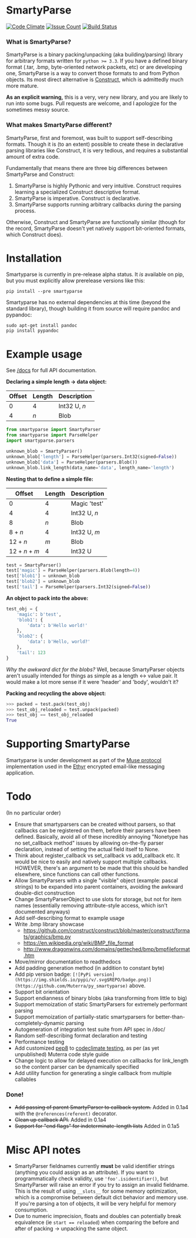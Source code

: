 # SmartyParse

[![Code Climate](https://codeclimate.com/github/Muterra/py_smartyparse/badges/gpa.svg)](https://codeclimate.com/github/Muterra/py_smartyparse)
[![Issue Count](https://codeclimate.com/github/Muterra/py_smartyparse/badges/issue_count.svg)](https://codeclimate.com/github/Muterra/py_smartyparse)
[![Build Status](https://travis-ci.org/Muterra/py_smartyparse.svg?branch=master)](https://travis-ci.org/Muterra/py_smartyparse)

### What is SmartyParse?

SmartyParse is a binary packing/unpacking (aka building/parsing) library for arbitrary formats written for ```python >= 3.3```. If you have a defined binary format (.tar, .bmp, byte-oriented network packets, etc) or are developing one, SmartyParse is a way to convert those formats to and from Python objects. Its most direct alternative is [Construct](https://construct.readthedocs.org/en/latest/intro.html), which is admittedly much more mature.

**As an explicit warning,** this is a very, very new library, and you are likely to run into some bugs. Pull requests are welcome, and I apologize for the sometimes messy source.

### What makes SmartyParse different?

SmartyParse, first and foremost, was built to support self-describing formats. Though it is (to an extent) possible to create these in declarative parsing libraries like Construct, it is very tedious, and requires a substantial amount of extra code.

Fundamentally that means there are three big differences between SmartyParse and Construct:

1. SmartyParse is highly Pythonic and very intuitive. Construct requires learning a specialized Construct descriptive format.
2. SmartyParse is imperative. Construct is declarative.
3. SmartyParse supports running arbitrary callbacks *during* the parsing process.

Otherwise, Construct and SmartyParse are functionally similar (though for the record, SmartyParse doesn't yet natively support bit-oriented formats, which Construct does).

# Installation

Smartyparse is currently in pre-release alpha status. It *is* available on pip, but you must explicitly allow prerelease versions like this:

    pip install --pre smartyparse
    
Smartyparse has no external dependencies at this time (beyond the standard library), though building it from source will require pandoc and pypandoc:

    sudo apt-get install pandoc
    pip install pypandoc
    
# Example usage

See [/docs](https://github.com/Muterra/py_smartyparse/tree/master/docs) for full API documentation.

**Declaring a simple length -> data object:**

| Offset | Length | Description  |
| ----   | ----   | ----         |
| 0      | 4      | Int32 U, *n* |
| 4      | *n*    | Blob         |

```python
from smartyparse import SmartyParser
from smartyparse import ParseHelper
import smartyparse.parsers

unknown_blob = SmartyParser()
unknown_blob['length'] = ParseHelper(parsers.Int32(signed=False))
unknown_blob['data'] = ParseHelper(parsers.Blob())
unknown_blob.link_length(data_name='data', length_name='length')
```

**Nesting that to define a simple file:**

| Offset         | Length | Description  |
| ----           | ----   | ----         |
| 0              | 4      | Magic 'test' |
| 4              | 4      | Int32 U, *n* |
| 8              | *n*    | Blob         |
| 8 + *n*        | 4      | Int32 U, *m* |
| 12 + *n*       | *m*    | Blob         |
| 12 + *n* + *m* | 4      | Int32 U      |

```python
test = SmartyParser()
test['magic'] = ParseHelper(parsers.Blob(length=4))
test['blob1'] = unknown_blob
test['blob2'] = unknown_blob
test['tail'] = ParseHelper(parsers.Int32(signed=False))
```

**An object to pack into the above:**

```python
test_obj = {
    'magic': b'test',
    'blob1': {
        'data': b'Hello world!'
    },
    'blob2': {
        'data': b'Hello, world?'
    },
    'tail': 123
}
```

*Why the awkward dict for the blobs?* Well, because SmartyParser objects aren't usually intended for things as simple as a length <-> value pair. It would make a lot more sense if it were 'header' and 'body', wouldn't it?

**Packing and recycling the above object:**

```python
>>> packed = test.pack(test_obj)
>>> test_obj_reloaded = test.unpack(packed)
>>> test_obj == test_obj_reloaded
True
```

# Supporting SmartyParse

Smartyparse is under development as part of the [Muse protocol](https://github.com/Muterra/doc-muse) implementation used in the [Ethyr](https://www.ethyr.net) encrypted email-like messaging application.

# Todo

(In no particular order)

+ Ensure that smartyparsers can be created without parsers, so that callbacks can be registered on them, before their parsers have been defined. Basically, avoid all of these incredibly annoying "Nonetype has no set_callback method" issues by allowing on-the-fly parser declaration, instead of setting the actual field itself to None.
+ Think about register_callback vs set_callback vs add_callback etc. It would be nice to easily and natively support multiple callbacks. HOWEVER, there's an argument to be made that this should be handled elsewhere, since functions can call other functions.
+ Allow SmartyParsers with a single "visible" object (example: pascal strings) to be expanded into parent containers, avoiding the awkward double-dict construction
+ Change SmartyParserObject to use slots for storage, but not for item names (essentially removing attribute-style access, which isn't documented anyways)
+ Add self-describing format to example usage
+ Write .bmp library showcase
    + https://github.com/construct/construct/blob/master/construct/formats/graphics/bmp.py
    + https://en.wikipedia.org/wiki/BMP_file_format
    + http://www.dragonwins.com/domains/getteched/bmp/bmpfileformat.htm
+ Move/mirror documentation to readthedocs
+ Add padding generation method (in addition to constant byte)
+ Add pip version badge: ```[![PyPi version](https://img.shields.io/pypi/v/.svg$REPO/badge.png)](https://github.com/Muterra/py_smartyparse)``` above.
+ Support bit orientation
+ Support endianness of binary blobs (aka transforming from little to big)
+ Support memoization of static SmartyParsers for extremely performant parsing
+ Support memoization of partially-static smartyparsers for better-than-completely-dynamic parsing
+ Autogeneration of integration test suite from API spec in /doc/
+ Random self-describing format declaration and testing
+ Performance testing
+ Add customized [pep8](http://pep8.readthedocs.org/en/latest/) to [codeclimate testing](https://docs.codeclimate.com/v1.0/docs/pep8), as per (as yet unpublished) Muterra code style guide
+ Change logic to allow for delayed execution on callbacks for link_length so the content parser can be dynamically specified
+ Add utility function for generating a single callback from multiple callables

### Done!

+ ~~Add passing of parent SmartyParser to callback system.~~ Added in 0.1a4 with the ```@references(referent)``` decorator.
+ ~~Clean up callback API.~~ Added in 0.1a4
+ ~~Support for "end flags" for indeterminate-length lists~~ Added in 0.1a5

# Misc API notes

+ SmartyParser fieldnames currently **must** be valid identifier strings (anything you could assign as an attribute). If you want to programmatically check validity, use ```'foo'.isidentifier()```, but SmartyParser will raise an error if you try to assign an invalid fieldname. This is the result of using ```__slots__``` for some memory optimization, which is a compromise between default dict behavior and memory use. If you're parsing a ton of objects, it will be very helpful for memory consumption.
+ Due to numeric imprecision, floats and doubles can potentially break equivalence (ie ```start == reloaded```) when comparing the before and after of packing -> unpacking the same object.